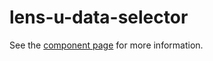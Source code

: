 # lens-u-data-selector

See the [component page](http://thelmanews.github.io/lens-u-data-selector) for more information.
